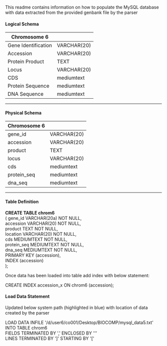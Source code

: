 This readme contains information on how to populate the MySQL database with data extracted from the provided genbank file by the parser

#### Logical Schema
 
 |**Chromosome 6** |              | 
 |-----------------|---------------|
 |Gene Identification| VARCHAR(20)|
 |Accession          | VARCHAR(20)|
 |Protein Product    | TEXT       |
 |Locus              | VARCHAR(20)|
 |CDS                | mediumtext |
 |Protein Sequence   | mediumtext |
 |DNA Sequence       | mediumtext |
  ---------------------------------
 
#### Physical Schema
 
  | **Chromosome 6** |              | 
 |-----------------|---------------|
 |gene_id            | VARCHAR(20)|
 |accession          | VARCHAR(20)|
 |product            | TEXT       |
 |locus              | VARCHAR(20)|
 |cds                | mediumtext |
 |protein_seq        | mediumtext |
 |dna_seq            | mediumtext |
  ---------------------------------
 
 
#### Table Definition
  
  **CREATE TABLE chrom6**  
( 	gene_id	VARCHAR(20a) NOT NULL,  
accession	VARCHAR(20) NOT NULL,  
product	TEXT NOT NULL,  
location	VARCHAR(20) NOT NULL,  
cds		MEDIUMTEXT NOT NULL,  
protein_seq	MEDIUMTEXT NOT NULL,  
dna_seq	MEDIUMTEXT NOT NULL,  
PRIMARY KEY (accession),  
INDEX (accession)   
);  
	
Once data has been loaded into table add index with below statement:

CREATE INDEX accession_x ON chrom6 (accession);  


#### Load Data Statement
Updated below system path (highlighted in blue) with location of data created by the parser  

LOAD DATA INFILE '/d/user6/co001/Desktop/BIOCOMP/mysql_data5.txt'  
INTO TABLE chrom6  
FIELDS TERMINATED BY ',' ENCLOSED BY '\''  
LINES TERMINATED BY ']' STARTING BY '['  
